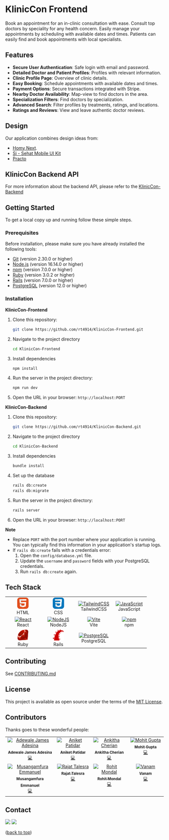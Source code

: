 <div id="top"></div>

# KlinicCon Frontend

Book an appointment for an in-clinic consultation with ease. Consult top doctors by speciality for any health concern. Easily manage your appointments by scheduling with available dates and times. Patients can easily find and book appointments with local specialists.

## Features

- **Secure User Authentication**: Safe login with email and password.
- **Detailed Doctor and Patient Profiles**: Profiles with relevant information.
- **Clinic Profile Page**: Overview of clinic details.
- **Easy Booking**: Schedule appointments with available dates and times.
- **Payment Options**: Secure transactions integrated with Stripe.
- **Nearby Doctor Availability**: Map-view to find doctors in the area.
- **Specialization Filters**: Find doctors by specialization.
- **Advanced Search**: Filter profiles by treatments, ratings, and locations.
- **Ratings and Reviews**: View and leave authentic doctor reviews.

## Design

Our application combines design ideas from:

- [Homy Next](https://homy-next.vercel.app/).
- [Si - Sehat Mobile UI Kit](<https://www.figma.com/design/O0PpF0YhGpylppUlB0T6rx/%F0%9F%92%8A-Si---Sehat---Mobile-UI-Kit-(Community)?node-id=1205-11796&t=oAeWEeEJfjXE17Ea-0>)
- [Practo](https://www.practo.com/)

## KlinicCon Backend API

For more information about the backend API, please refer to the [KlinicCon-Backend](https://github.com/rt4914/KlinicCon-Backend)

## Getting Started

To get a local copy up and running follow these simple steps.

### Prerequisites

Before installation, please make sure you have already installed the following tools:

- [Git](https://git-scm.com/downloads) (version 2.30.0 or higher)
- [Node.js](https://nodejs.org/en/download/) (version 16.14.0 or higher)
- [npm](https://docs.npmjs.com/downloading-and-installing-node-js-and-npm) (version 7.0.0 or higher)
- [Ruby](https://www.ruby-lang.org/en/downloads/) (version 3.0.2 or higher)
- [Rails](https://rubyonrails.org/) (version 7.0.0 or higher)
- [PostgreSQL](https://www.postgresql.org/download/) (version 12.0 or higher)

### Installation

**KlinicCon-Frontend**

1. Clone this repository:

   ```bash
   git clone https://github.com/rt4914/KlinicCon-Frontend.git
   ```

2. Navigate to the project directory

   ```bash
   cd KlinicCon-Frontend
   ```

3. Install dependencies

   ```bash
   npm install
   ```

4. Run the server in the project directory:

   ```bash
   npm run dev
   ```

5. Open the URL in your browser: `http://localhost:PORT`

**KlinicCon-Backend**

1. Clone this repository:

   ```bash
   git clone https://github.com/rt4914/KlinicCon-Backend.git
   ```

2. Navigate to the project directory

   ```bash
   cd KlinicCon-Backend
   ```

3. Install dependencies

   ```bash
   bundle install
   ```

4. Set up the database

   ```bash
   rails db:create
   rails db:migrate
   ```

5. Run the server in the project directory:

   ```bash
   rails server
   ```

6. Open the URL in your browser: `http://localhost:PORT`

**Note**

- Replace `PORT` with the port number where your application is running. You can typically find this information in your application's startup logs.
- If `rails db:create` fails with a credentials error:
  1. Open the `config/database.yml` file.
  2. Update the `username` and `password` fields with your PostgreSQL credentials.
  3. Run `rails db:create` again.

## Tech Stack

<table>
  <tbody>
    <tr>
      <td align="center" width="25%">
        <a href="https://developer.mozilla.org/en-US/docs/Web/HTML" target="_blank" rel="noreferrer"><img src="https://raw.githubusercontent.com/tandpfun/skill-icons/65dea6c4eaca7da319e552c09f4cf5a9a8dab2c8/icons/HTML.svg" width="36" height="36" alt="HTML" /></a>
        <br>HTML
      </td>
      <td align="center" width="25%">
        <a href="https://developer.mozilla.org/en-US/docs/Web/CSS" target="_blank" rel="noreferrer"><img src="https://raw.githubusercontent.com/tandpfun/skill-icons/65dea6c4eaca7da319e552c09f4cf5a9a8dab2c8/icons/CSS.svg" width="36" height="36" alt="CSS" /></a>
        <br>CSS
      </td>
      <td align="center" width="25%">
        <a href="https://tailwindcss.com/" target="_blank" rel="noreferrer"><img src="https://raw.githubusercontent.com/danielcranney/readme-generator/main/public/icons/skills/tailwindcss-colored.svg" width="36" height="36" alt="TailwindCSS" /></a>
        <br>TailwindCSS
      </td>
      <td align="center" width="25%">
        <a href="https://developer.mozilla.org/en-US/docs/Web/JavaScript" target="_blank" rel="noreferrer"><img src="https://raw.githubusercontent.com/danielcranney/readme-generator/main/public/icons/skills/javascript-colored.svg" width="36" height="36" alt="JavaScript" /></a>
        <br>JavaScript
      </td>
    </tr>
    <tr>
      <td align="center" width="25%">
        <a href="https://reactjs.org/" target="_blank" rel="noreferrer"><img src="https://raw.githubusercontent.com/danielcranney/readme-generator/main/public/icons/skills/react-colored.svg" width="36" height="36" alt="React" /></a>
        <br>React
      </td>
      <td align="center" width="25%">
        <a href="https://nodejs.org/en/" target="_blank" rel="noreferrer"><img src="https://raw.githubusercontent.com/danielcranney/readme-generator/main/public/icons/skills/nodejs-colored.svg" width="36" height="36" alt="NodeJS" /></a>
        <br>NodeJS
      </td>
      <td align="center" width="25%">
        <a href="https://vitejs.dev/" target="_blank" rel="noreferrer"><img src="https://raw.githubusercontent.com/danielcranney/profileme-dev/3fc3595593bc992e6febba6580d6c9571f5e625f/public/icons/skills/vite-colored.svg" width="36" height="36" alt="Vite" /></a>
        <br>Vite
      </td>
      <td align="center" width="25%">
        <a href="https://www.npmjs.com/" target="_blank" rel="noreferrer"><img src="https://raw.githubusercontent.com/tandpfun/skill-icons/65dea6c4eaca7da319e552c09f4cf5a9a8dab2c8/icons/Npm-Light.svg" width="36" height="36" alt="npm" /></a>
        <br>npm
      </td>
    </tr>
    <tr>
      <td align="center" width="25%">
        <a href="https://www.ruby-lang.org/" target="_blank" rel="noreferrer"><img src="https://raw.githubusercontent.com/devicons/devicon/6910f0503efdd315c8f9b858234310c06e04d9c0/icons/ruby/ruby-original.svg" width="36" height="36" alt="Ruby" /></a>
        <br>Ruby
      </td>
      <td align="center" width="25%">
        <a href="https://rubyonrails.org/" target="_blank" rel="noreferrer"><img src="https://raw.githubusercontent.com/devicons/devicon/6910f0503efdd315c8f9b858234310c06e04d9c0/icons/rails/rails-plain.svg" width="36" height="36" alt="Rails" /></a>
        <br>Rails
      </td>
      <td align="center" width="25%">
        <a href="https://www.postgresql.org/" target="_blank" rel="noreferrer"><img src="https://raw.githubusercontent.com/danielcranney/profileme-dev/3fc3595593bc992e6febba6580d6c9571f5e625f/public/icons/skills/postgresql-colored.svg" width="36" height="36" alt="PostgreSQL" /></a>
        <br>PostgreSQL
      </td>
    </tr>
  </tbody>
</table>

## Contributing

See [CONTRIBUTING.md](https://github.com/rt4914/KlinicCon-Frontend/blob/main/.github/CONTRIBUTING.md)

## License

This project is available as open source under the terms of the [MIT License](https://github.com/rt4914/KlinicCon-Frontend/blob/main/LICENSE.txt).

## Contributors

Thanks goes to these wonderful people:

<table>
  <tbody>
    <tr>
      <td align="center" valign="top" width="14.28%">
        <a href="https://github.com/KvngJamesNG">
          <img src="https://avatars.githubusercontent.com/u/4989778?v=4" width="100px;" alt="Adewale James Adesina"/><br />
          <sub><b>Adewale James Adesina</b></sub>
        </a><br />
        <a href="https://github.com//rt4914/KlinicCon-Frontend/commits?author=KvngJamesNG" title="Code">💻</a>
      </td>
      <td align="center" valign="top" width="14.28%">
        <a href="https://github.com/aniketpatidar">
          <img src="https://avatars.githubusercontent.com/u/67000557?s=96&v=4" width="100px;" alt="Aniket Patidar"/><br />
          <sub><b>Aniket Patidar</b></sub>
        </a><br />
        <a href="https://github.com//rt4914/KlinicCon-Frontend/commits?author=aniketpatidar" title="Code">💻</a>
      </td>
      <td align="center" valign="top" width="14.28%">
        <a href="https://github.com/ankithacherian">
          <img src="https://avatars.githubusercontent.com/u/98149187?v=4" width="100px;" alt="Ankitha Cherian"/><br />
          <sub><b>Ankitha Cherian</b></sub>
        </a><br />
        <a href="https://github.com//rt4914/KlinicCon-Frontend/commits?author=ankithacherian" title="Code">💻</a>
      </td>
      <td align="center" valign="top" width="14.28%">
        <a href="https://github.com/MohitGupta121">
          <img src="https://avatars.githubusercontent.com/u/76530270?v=4" width="100px;" alt="Mohit Gupta"/><br />
          <sub><b>Mohit Gupta</b></sub>
        </a><br />
        <a href="https://github.com//rt4914/KlinicCon-Frontend/commits?author=MohitGupta121" title="Code">💻</a>
      </td>
    </tr>
    <tr>
      <td align="center" valign="top" width="14.28%">
        <a href="https://github.com/musangamfure">
          <img src="https://avatars.githubusercontent.com/u/123179856?v=4" width="100px;" alt="Musangamfura Emmanuel"/><br />
          <sub><b>Musangamfura Emmanuel</b></sub>
        </a><br />
        <a href="https://github.com//rt4914/KlinicCon-Frontend/commits?author=musangamfure" title="Code">💻</a>
      </td>
      <td align="center" valign="top" width="14.28%">
        <a href="https://github.com/rt4914">
          <img src="https://avatars.githubusercontent.com/u/9396084?v=4" width="100px;" alt="Rajat Talesra"/><br />
          <sub><b>Rajat Talesra</b></sub>
        </a><br />
        <a href="https://github.com//rt4914/KlinicCon-Frontend/commits?author=rt4914" title="Code">💻</a>
      </td>
      <td align="center" valign="top" width="14.28%">
        <a href="https://github.com/rray524">
          <img src="https://avatars.githubusercontent.com/u/11070875?v=4" width="100px;" alt="Rohit Mondal"/><br />
          <sub><b>Rohit Mondal</b></sub>
        </a><br />
        <a href="https://github.com//rt4914/KlinicCon-Frontend/commits?author=rray524" title="Code">💻</a>
      </td>
      <td align="center" valign="top" width="14.28%">
        <a href="https://github.com/vanamraghu">
          <img src="https://avatars.githubusercontent.com/u/22324623?v=4" width="100px;" alt="Vanam"/><br />
          <sub><b>Vanam</b></sub>
        </a><br />
        <a href="https://github.com//rt4914/KlinicCon-Frontend/commits?author=vanamraghu" title="Code">💻</a>
      </td>
    </tr>
  </tbody>
</table>

## Contact

<div>
  <a href="https://www.linkedin.com/in/rajat-talesra-59068582" target="_blank"><img src="https://img.shields.io/badge/-LinkedIn-%230077B5?style=for-the-badge&logo=linkedin&logoColor=white" target="_blank"></a>
  <a href="mailto:rajattalesra4914@gmail.com"><img src="https://img.shields.io/badge/Gmail-D14836?style=for-the-badge&logo=gmail&logoColor=white" target="_blank"></a>
</div>

<p>(<a href="#top">back to top</a>)</p>
